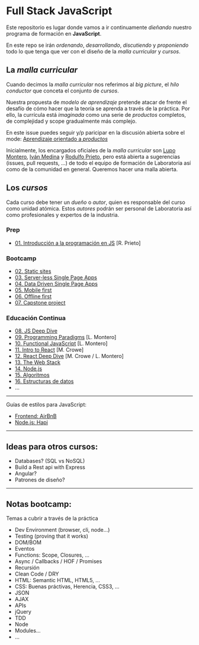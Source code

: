 # Full Stack JavaScript

Este repositorio es lugar donde vamos a ir continuamente _dieñando_ nuestro
programa de formación en **JavaScript**.

En este repo se irán _ordenando_, _desarrollando_, _discutiendo_ y
_proponiendo_ todo lo que tenga que ver con el diseño de la _malla curricular_
y _cursos_.

## La _malla curricular_

Cuando decimos la _malla curricular_ nos referimos al _big picture_, el
_hilo conductor_ que conceta el conjunto de _cursos_.

Nuestra propuesta de _modelo de aprendizaje_ pretende atacar de frente el
desafío de cómo hacer que la teoría se aprenda a través de la práctica. Por
ello, la currícula está _imaginada_ como una serie de _productos_ completos, de
complejidad y scope gradualmente más complejo.

En este issue puedes seguir y/p paricipar en la discusión abierta sobre el
mode: [Aprendizaje orientado a _productos_](https://github.com/Laboratoria/curricula-js/issues/3)

Inicialmente, los encargados oficiales de la _malla curricular_ son
[Lupo Montero](https://github.com/lupomontero),
[Iván Medina](https://github.com/ivandevp) y
[Rodulfo Prieto](https://github.com/chamodev), pero está abierta a sugerencias
(issues, pull requests, ...) de todo el equipo de formación de Laboratoria así
como de la comunidad en general. Queremos hacer una malla abierta.

## Los _cursos_

Cada curso debe tener un _dueño_ o _autor_, quien es responsable del curso
como unidad atómica. Estos _autores_ podrán ser personal de Laboratoria así
como profesionales y expertos de la industria.

### Prep

* [01. Introducción a la programación en JS](01-intro) [R. Prieto]

### Bootcamp

* [02. Static sites](#)
* [03. Server-less Single Page Apps](#)
* [04. Data Driven Single Page Apps](#)
* [05. Mobile first](#)
* [06. Offline first](#)
* [07. Capstone project](#)

### Educación Continua

* [08. JS Deep Dive](08-deep-dive)
* [09. Programming Paradigms](09-paradigms) [L. Montero]
* [10. Functional JavaScript](10-functional) [L. Montero]
* [11. Intro to React](11-react-intro) [M. Crowe]
* [12. React Deep Dive](12-react-deep-dive) [M. Crowe / L. Montero]
* [13. The Web Stack](13-web-stack)
* [14. Node.js](14-node)
* [15. Algoritmos](15-algorithms)
* [16. Estructuras de datos](16-data-structures)
* ...

* * *

Guías de estilos para JavaScript:

* [Frontend: AirBnB](https://github.com/airbnb/javascript)
* [Node.js: Hapi](https://hapijs.com/styleguide)

* * *

## Ideas para otros cursos:

* Databases? (SQL vs NoSQL)
* Build a Rest api with Express
* Angular?
* Patrones de diseño?

* * *

## Notas bootcamp:

Temas a cubrir a través de la práctica

* Dev Environment (browser, cli, node...)
* Testing (proving that it works)
* DOM/BOM
* Eventos
* Functions: Scope, Closures, ...
* Async / Callbacks / HOF / Promises
* Recursión
* Clean Code / DRY
* HTML: Semantic HTML, HTML5, ...
* CSS: Buenas práctivas, Herencia, CSS3, ...
* JSON
* AJAX
* APIs
* jQuery
* TDD
* Node
* Modules...
* ...
